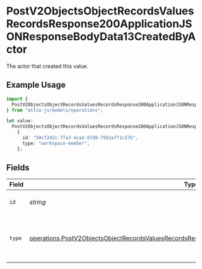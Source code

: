 # PostV2ObjectsObjectRecordsValuesRecordsResponse200ApplicationJSONResponseBodyData13CreatedByActor

The actor that created this value.

## Example Usage

```typescript
import {
  PostV2ObjectsObjectRecordsValuesRecordsResponse200ApplicationJSONResponseBodyData13CreatedByActor,
} from "attio-js/models/operations";

let value:
  PostV2ObjectsObjectRecordsValuesRecordsResponse200ApplicationJSONResponseBodyData13CreatedByActor =
    {
      id: "50cf242c-7fa3-4cad-87d0-75b1af71c57b",
      type: "workspace-member",
    };
```

## Fields

| Field                                                                                                                                                                                                                    | Type                                                                                                                                                                                                                     | Required                                                                                                                                                                                                                 | Description                                                                                                                                                                                                              |
| ------------------------------------------------------------------------------------------------------------------------------------------------------------------------------------------------------------------------ | ------------------------------------------------------------------------------------------------------------------------------------------------------------------------------------------------------------------------ | ------------------------------------------------------------------------------------------------------------------------------------------------------------------------------------------------------------------------ | ------------------------------------------------------------------------------------------------------------------------------------------------------------------------------------------------------------------------ |
| `id`                                                                                                                                                                                                                     | *string*                                                                                                                                                                                                                 | :heavy_minus_sign:                                                                                                                                                                                                       | An ID to identify the actor.                                                                                                                                                                                             |
| `type`                                                                                                                                                                                                                   | [operations.PostV2ObjectsObjectRecordsValuesRecordsResponse200ApplicationJSONResponseBodyData13Type](../../models/operations/postv2objectsobjectrecordsvaluesrecordsresponse200applicationjsonresponsebodydata13type.md) | :heavy_minus_sign:                                                                                                                                                                                                       | The type of actor. [Read more information on actor types here](/docs/actors).                                                                                                                                            |